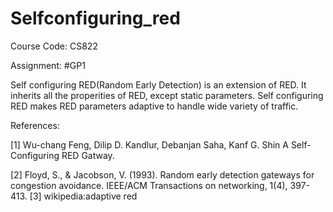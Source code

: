# Selfconfiguring_red

Course Code: CS822

Assignment: #GP1

Self configuring RED(Random Early Detection) is an extension of RED. It inherits all the properities of RED, except static parameters. Self configuring RED makes RED parameters adaptive to handle wide variety of traffic. 

References:

[1] Wu-chang Feng, Dilip D. Kandlur, Debanjan Saha, Kanf G. Shin A Self-Configuring RED Gatway.

[2] Floyd, S., & Jacobson, V. (1993). Random early detection gateways for congestion avoidance. IEEE/ACM Transactions on networking, 1(4), 397-413.
[3] wikipedia:adaptive red
